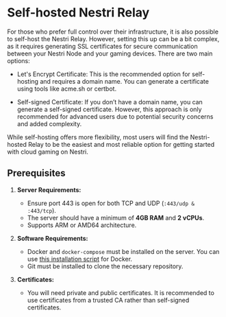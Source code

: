 # Self-hosted Nestri Relay

For those who prefer full control over their infrastructure, it is also possible to self-host the Nestri Relay. However, setting this up can be a bit complex, as it requires generating SSL certificates for secure communication between your Nestri Node and your gaming devices. There are two main options:

- Let's Encrypt Certificate: This is the recommended option for self-hosting and requires a domain name. You can generate a certificate using tools like acme.sh or certbot.

- Self-signed Certificate: If you don’t have a domain name, you can generate a self-signed certificate. However, this approach is only recommended for advanced users due to potential security concerns and added complexity.

While self-hosting offers more flexibility, most users will find the Nestri-hosted Relay to be the easiest and most reliable option for getting started with cloud gaming on Nestri.


## Prerequisites

1. **Server Requirements:**
   - Ensure port 443 is open for both TCP and UDP (`:443/udp & :443/tcp`).
   - The server should have a minimum of **4GB RAM** and **2 vCPUs**.
   - Supports ARM or AMD64 architecture.

2. **Software Requirements:**
   - Docker and `docker-compose` must be installed on the server. You can use [this installation script](https://github.com/docker/docker-install) for Docker.
   - Git must be installed to clone the necessary repository.

3. **Certificates:**
   - You will need private and public certificates. It is recommended to use certificates from a trusted CA rather than self-signed certificates.
